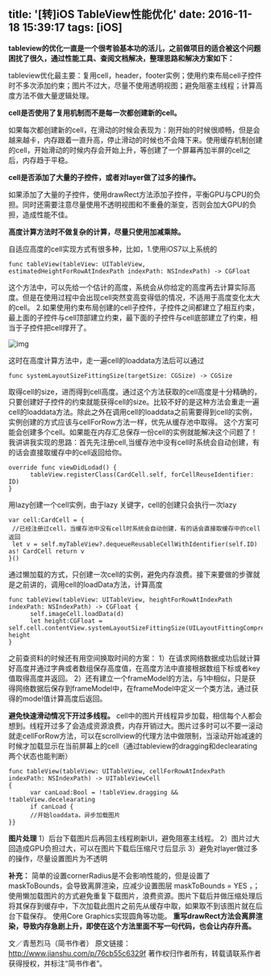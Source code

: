 title: '[转]iOS TableView性能优化'
date: 2016-11-18 15:39:17
tags: [iOS]
---

**tableview的优化一直是一个很考验基本功的活儿，之前做项目的适合被这个问题困扰了很久，通过性能工具、查阅文档解决，整理思路和解决方案如下：**

<!-- more -->

tableview优化最主要：复用cell，header，footer实例；使用约束布局cell子控件时不多次添加约束；图片不过大，尽量不使用透明视图；避免阻塞主线程；计算高度方法不做大量逻辑处理。

**cell是否使用了复用机制而不是每一次都创建新的cell。**

如果每次都创建新的cell，在滑动的时候会表现为：刚开始的时候很顺畅，但是会越来越卡，内存跟着一直升高，停止滑动的时候也不会降下来。使用缓存机制创建的cell，开始滑动的时候内存会开始上升，等创建了一个屏幕再加半屏的cell之后，内存趋于平稳。

**cell是否添加了大量的子控件，或者对layer做了过多的操作。**

如果添加了大量的子控件，使用drawRect方法添加子控件，平衡GPU与CPU的负担。同时还需要注意尽量使用不透明视图和不重叠的渐变，否则会加大GPU的负担，造成性能不佳。

**高度计算方法时不做复杂的计算，尽量只使用加减乘除。**

自适应高度的cell实现方式有很多种，比如，1.使用iOS7以上系统的                        

```
func tableView(tableView: UITableView, estimatedHeightForRowAtIndexPath indexPath: NSIndexPath) -> CGFloat
```

这个方法中，可以先给一个估计的高度，系统会从你给定的高度再去计算实际高度。但是在使用过程中会出现cell突然变高变得低的情况，不适用于高度变化太大的cell。
2.如果使用约束布局创建的cell子控件，子控件之间都建立了相互约束，最上面的子控件与cell顶部建立约束，最下面的子控件与cell底部建立了约束，相当于子控件把cell撑开了。

![img](http://upload-images.jianshu.io/upload_images/1423286-40cf751136c4f2ca.png?imageMogr2/auto-orient/strip%7CimageView2/2/w/1240)

这时在高度计算方法中，走一遍cell的loaddata方法后可以通过

```
func systemLayoutSizeFittingSize(targetSize: CGSize) -> CGSize
```

取得cell的size，进而得到cell高度。通过这个方法获取的cell高度是十分精确的，只要创建好子控件的约束就能获得cell的size。比较不好的是这种方法会重走一遍cell的loaddata方法。除此之外在调用cell的loaddata之前需要得到cell的实例，实例创建的方式应该与cellForRow方法一样，优先从缓存池中取得。
这个方案可能会创建多个cell。如果能在内存汇总保存一份cell的实例就能解决这个问题了！我讲讲我实现的思路：首先先注册cell,当缓存池中没有cell时系统会自动创建，有的话会直接取缓存中的cell返回给你。

```
override func viewDidLodad() { 
      tableView.registerClass(CardCell.self, forCellReuseIdentifier: ID)
}
```

用lazy创建一个cell实例，由于lazy 关键字，cell的创建只会执行一次lazy 

```
var cell:CardCell = {
 //已经注册过cell，当缓存池中没有cell时系统会自动创建，有的话会直接取缓存中的cell返回
 let v = self.myTableView?.dequeueReusableCellWithIdentifier(self.ID) as! CardCell return v 
}()
```

通过懒加载的方式，只创建一次cell的实例，避免内存浪费。接下来要做的步骤就是之前讲的，调用cell的loadData方法，计算高度

```
func tableView(tableView: UITableView, heightForRowAtIndexPath indexPath: NSIndexPath) -> CGFloat { 
      self.imageCell.loadData(d) 
      let height:CGFloat = self.cell.contentView.systemLayoutSizeFittingSize(UILayoutFittingCompressedSize).heightreturn height
}
```

之前查资料的时候还有用空间换取时间的方案：
1）在请求网络数据成功后就计算好高度并通过字典或者数组保存高度值，在高度方法中直接根据数组下标或者key值取得高度并返回。
2）还有建立一个frameModel的方法，与1中相似，只是获得网络数据后保存到frameModel中，在frameModel中定义一个类方法，通过获得的model值计算高度后返回。

**避免快速滑动情况下开过多线程。**
cell中的图片开线程异步加载，相信每个人都会想到。线程开过多了会造成资源浪费，内存开销过大。图片过多时可以不要一滚动就走cellForRow方法，可以在scrollview的代理方法中做限制，当滚动开始减速的时候才加载显示在当前屏幕上的cell（通过tableview的dragging和declearating两个状态也能判断）

```
func tableView(tableView: UITableView, cellForRowAtIndexPath indexPath: NSIndexPath) -> UITableViewCell 
{ 
      var canLoad:Bool = !tableView.dragging && !tableView.decelearating 
      if canLoad { 
      //开始loaddata，异步加载图片 
}}
```

**图片处理**
1）后台下载图片后再回主线程刷新UI，避免阻塞主线程。
2）图片过大回造成GPU负担过大，可以在图片下载后压缩尺寸后显示
3）避免对layer做过多的操作，尽量设置图片为不透明

**补充：**
简单的设置cornerRadius是不会影响性能的，但是设置了maskToBounds，会导致离屏渲染，应减少设置图层 maskToBounds = YES ，；
使用懒加载图片的方式避免重复下载图片，浪费资源。图片下载后并做压缩处理后将其保存到缓存中，下次加载此图片之前先从缓存中取，如果取不到该图片就在后台下载保存。
使用Core Graphics实现圆角等功能。
**重写drawRect方法会离屏渲染，导致内存急剧上升，即使在这个方法里面不写一句代码，也会让内存升高。**

文／青葱烈马（简书作者）
原文链接：http://www.jianshu.com/p/76cb55c6329f
著作权归作者所有，转载请联系作者获得授权，并标注“简书作者”。